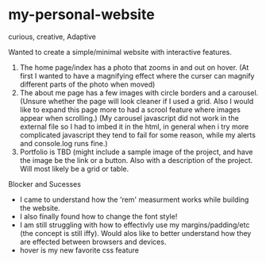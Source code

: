 # my-personal-website

curious, creative, Adaptive

Wanted to create a simple/minimal website with interactive features.

1. The home page/index has a photo that zooms in and out on hover.
    (At first I wanted to have a magnifying effect where the curser can magnify different parts of the photo when moved)
2. The about me page has a few images with circle borders and a carousel. 
    (Unsure whether the page will look cleaner if I used a grid. Also I would like to expand this page more to had a scrool feature where images appear when scrolling.)
    (My carousel javascript did not work in the external file so I had to imbed it in the html, in general when i try more complicated javascript they tend to fail for some reason, while my alerts and console.log runs fine.)
3. Portfolio is TBD
    (might include a sample image of the project, and have the image be the link or a button. Also with a description of the project. Will most likely be a grid or table. 

Blocker and Sucesses
* I came to understand how the 'rem' measurment works while building the website.
* I also finally found how to change the font style!
* I am still struggling with how to effectivly use my margins/padding/etc (the concept is still iffy). Would alos like to better understand how they are effected between browsers and devices.
* hover is my new favorite css feature
